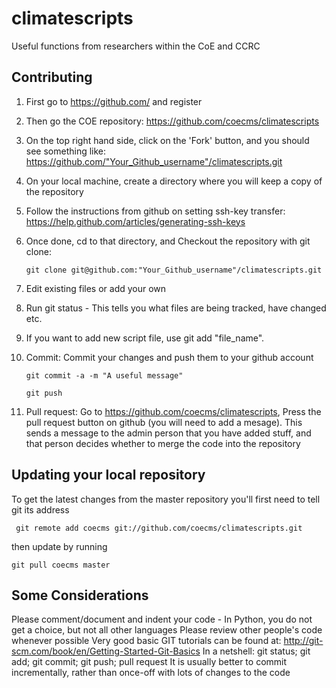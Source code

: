 climatescripts
==============

Useful functions from researchers within the CoE and CCRC

Contributing
------------

1. First go to https://github.com/ and register
2. Then go the COE repository: https://github.com/coecms/climatescripts
3. On the top right hand side, click on the 'Fork' button, and you should see something like:
https://github.com/"Your_Github_username"/climatescripts.git
4. On your local machine, create a directory where you will keep a copy of the repository
5. Follow the instructions from github on setting ssh-key transfer:
https://help.github.com/articles/generating-ssh-keys
6. Once done, cd to that directory, and Checkout the repository with git clone:
    
       git clone git@github.com:"Your_Github_username"/climatescripts.git

7. Edit existing files or add your own
8. Run git status - This tells you what files are being tracked, have changed etc.
9. If you want to add new script file, use git add "file_name".
9.  Commit: Commit your changes and push them to your github account
 
        git commit -a -m "A useful message"
    
        git push

6. Pull request: Go to  https://github.com/coecms/climatescripts, Press the pull request button on github (you will need to add a mesage). This sends a message to the admin person that you have added stuff, and that person decides whether to merge the code into the repository

Updating your local repository
------------------------------

To get the latest changes from the master repository you'll first need to tell git its address

     git remote add coecms git://github.com/coecms/climatescripts.git

then update by running 

    git pull coecms master

Some Considerations
-------------------

Please comment/document and indent your code - In Python, you do not get a choice, but not all other languages
Please review other people's code whenever possible
Very good basic GIT tutorials can be found at: http://git-scm.com/book/en/Getting-Started-Git-Basics
In a netshell: git status; git add; git commit; git push; pull request
It is usually better to commit incrementally, rather than once-off with lots of changes to the code 
